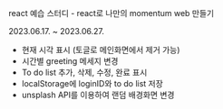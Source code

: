 react 예습 스터디 - react로 나만의 momentum web 만들기

2023.06.17. ~ 2023.06.27.

- 현재 시각 표시 (토글로 메인화면에서 제거 가능)
- 시간별 greeting 메세지 변경
- To do list 추가, 삭제, 수정, 완료 표시
- localStorage에 loginID와 to do list 저장
- unsplash API를 이용하여 랜덤 배경화면 변경
